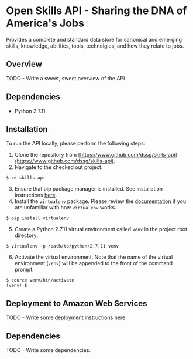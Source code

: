 # Open Skills API - Sharing the DNA of America's Jobs
Provides a complete and standard data store for canonical and emerging skills,
knowledge, abilities, tools, technolgies, and how they relate to jobs.

## Overview
TODO - Write a sweet, sweet overview of the API

## Dependencies
- Python 2.7.11

## Installation
To run the API locally, please perform the following steps:
1. Clone the repository from [https://www.github.com/dssg/skills-api](https://www.github.com/dssg/skills-api).
2. Navigate to the checked out project.
```
$ cd skills-api
```
3. Ensure that pip package manager is installed. See installation instructions [here](https://pip.pypa.io/en/stable/installing/).
4. Install the `virtualenv` package. Please review the [documentation](https://virtualenv.pypa.io/en/stable/) if you are unfamiliar with how `virtualenv` works.
```
$ pip install virtualenv
```
5. Create a Python 2.7.11 virtual environment called `venv` in the project root directory:
```
$ virtualenv -p /path/to/python/2.7.11 venv
``` 
6. Activate the virtual environment. Note that the name of the virtual environment (`venv`) will be appended to the front of the command prompt. 
```
$ source venv/bin/activate 
(venv) $
``` 


## Deployment to Amazon Web Services
TODO - Write some deployment instructions here

## Dependencies
TODO - Write some dependencies.
